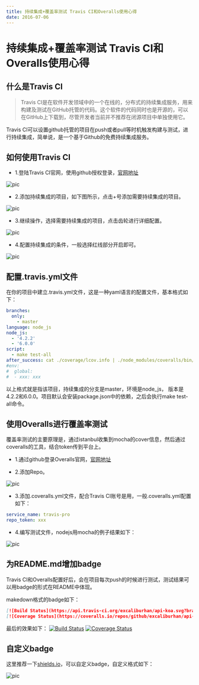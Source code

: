 ```yaml
---
title: 持续集成+覆盖率测试 Travis CI和Overalls使用心得
date: 2016-07-06
---
```


# 持续集成+覆盖率测试 Travis CI和Overalls使用心得

## 什么是Travis CI

>Travis CI是在软件开发领域中的一个在线的，分布式的持续集成服务，用来构建及测试在GitHub托管的代码。这个软件的代码同时也是开源的，可以在GitHub上下载到，尽管开发者当前并不推荐在闭源项目中单独使用它。

Travis CI可以设置github托管的项目在push或者pull等时机触发构建与测试，进行持续集成，简单说，是一个基于Github的免费持续集成服务。

## 如何使用Travis CI

- 1.登陆Travis CI官网，使用github授权登录，[官网地址](https://travis-ci.org/)

![pic](https://o2znrmehg.qnssl.com/ghost/2016/07/06/3-pic-1467773139613.jpg)

- 2.添加持续集成的项目，如下图所示，点击+号添加需要持续集成的项目。

![pic](https://o2znrmehg.qnssl.com/ghost/2016/07/06/4-pic_hd-1467773781180.jpg)

- 3.继续操作，选择需要持续集成的项目，点击齿轮进行详细配置。

![pic](https://o2znrmehg.qnssl.com/ghost/2016/07/06/5-pic_hd-1467774145213.jpg)

- 4.配置持续集成的条件，一般选择红线部分开启即可。

![pic](https://o2znrmehg.qnssl.com/ghost/2016/07/06/6-pic_hd-1467774254393.jpg)

## 配置.travis.yml文件

在你的项目中建立.travis.yml文件，这是一种yaml语言的配置文件，基本格式如下：

```yaml
branches:
  only:
    - master
language: node_js
node_js:
  - '4.2.2'
  - '6.0.0'
script:
  - make test-all
after_success: cat ./coverage/lcov.info | ./node_modules/coveralls/bin/coveralls.js
#env:
#  global:
#  - xxx: xxx
```

以上格式就是指该项目，持续集成的分支是master，环境是node_js， 版本是4.2.2和6.0.0。项目默认会安装package.json中的依赖，之后会执行make test-all命令。

## 使用Overalls进行覆盖率测试

覆盖率测试的主要原理是，通过istanbul收集到mocha的cover信息，然后通过coveralls的工具，结合token传到平台上。

- 1.通过github登录Overalls官网，[官网地址](https://coveralls.io)

- 2.添加Repo。

![pic](https://o2znrmehg.qnssl.com/ghost/2016/07/06/8-pic_hd-1467776646416.jpg)

- 3.添加.coveralls.yml文件，配合Travis CI账号是用，一般.coveralls.yml配置如下：

```yaml
service_name: travis-pro
repo_token: xxx
```

- 4.编写测试文件，nodejs用mocha的例子结果如下：

![pic](https://o2znrmehg.qnssl.com/ghost/2016/07/06/7-pic_hd-1467776934375.jpg)

## 为README.md增加badge

Travis CI和Overalls配置好后，会在项目每次push的时候进行测试，测试结果可以用badge的形式在README中体现。

makedown格式的badge如下：

```markdown
[![Build Status](https://api.travis-ci.org/excaliburhan/api-koa.svg?branch=master)](https://api.travis-ci.org/excaliburhan/api-koa)
[![Coverage Status](https://coveralls.io/repos/github/excaliburhan/api-koa/badge.svg?branch=master)](https://coveralls.io/github/excaliburhan/api-koa?branch=master)
```

最后的效果如下：
[![Build Status](https://api.travis-ci.org/excaliburhan/api-koa.svg?branch=master)](https://api.travis-ci.org/excaliburhan/api-koa)
[![Coverage Status](https://coveralls.io/repos/github/excaliburhan/api-koa/badge.svg?branch=master)](https://coveralls.io/github/excaliburhan/api-koa?branch=master)

## 自定义badge

这里推荐一下[shields.io](http://shields.io/)，可以自定义badge，自定义格式如下：

![pic](https://o2znrmehg.qnssl.com/ghost/2016/07/06/9-pic-1467777324314.jpg)
